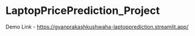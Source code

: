 # LaptopPricePrediction_Project


Demo Link - https://gyanprakashkushwaha-laptopprediction.streamlit.app/
